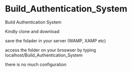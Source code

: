 # Build_Authentication_System
Build Authentication System

Kindly clone and download

save the folader in your server (WAMP, XAMP etc)

access the folder on your broswser by typing localhost/Build_Authentication_System

there is no much configuration 
